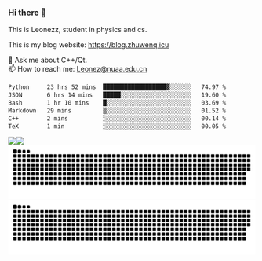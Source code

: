 ### Hi there 👋

<!--
**Leonezz/Leonezz** is a ✨ _special_ ✨ repository because its `README.md` (this file) appears on your GitHub profile.

Here are some ideas to get you started:

-->

This is Leonezz, student in physics and cs.

This is my blog website: https://blog.zhuwenq.icu

💬 Ask me about C++/Qt. \
📫 How to reach me: Leonez@nuaa.edu.cn

<!--START_SECTION:waka-->

```text
Python     23 hrs 52 mins  ██████████████████▓░░░░░░   74.97 %
JSON       6 hrs 14 mins   █████░░░░░░░░░░░░░░░░░░░░   19.60 %
Bash       1 hr 10 mins    █░░░░░░░░░░░░░░░░░░░░░░░░   03.69 %
Markdown   29 mins         ▒░░░░░░░░░░░░░░░░░░░░░░░░   01.52 %
C++        2 mins          ░░░░░░░░░░░░░░░░░░░░░░░░░   00.14 %
TeX        1 min           ░░░░░░░░░░░░░░░░░░░░░░░░░   00.05 %
```

<!--END_SECTION:waka-->

<img align="left" src="https://github-readme-stats.vercel.app/api?username=Leonezz&count_private=true&show_icons=true&include_all_commits=true&theme=vue"/>
<img align="left" src="https://github-readme-stats.vercel.app/api/top-langs/?username=Leonezz&hide=TeX&layout=compact&theme=vue"/>

![GitHub Snake Light](https://raw.githubusercontent.com/Leonezz/Leonezz/output/github-contribution-grid-snake-light.svg#gh-light-mode-only)![GitHub Snake dark](https://raw.githubusercontent.com/Leonezz/Leonezz/output/github-contribution-grid-snake-dark.svg#gh-dark-mode-only)
